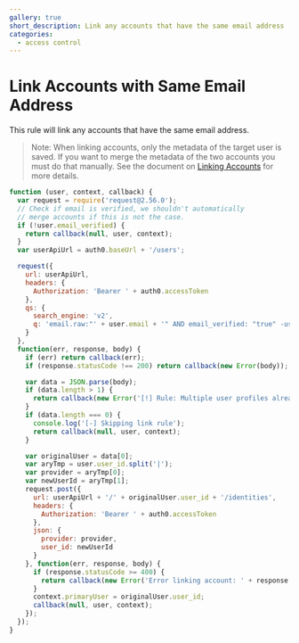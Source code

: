 ```yaml
---
gallery: true
short_description: Link any accounts that have the same email address
categories:
  - access control
---
```


# Link Accounts with Same Email Address
This rule will link any accounts that have the same email address.

> Note: When linking accounts, only the metadata of the target user is saved. If you want to merge the metadata of the two accounts you must do that manually. See the document on [Linking Accounts](https://auth0.com/docs/link-accounts) for more details.

```js
function (user, context, callback) {
  var request = require('request@2.56.0');
  // Check if email is verified, we shouldn't automatically
  // merge accounts if this is not the case.
  if (!user.email_verified) {
    return callback(null, user, context);
  }
  var userApiUrl = auth0.baseUrl + '/users';

  request({
    url: userApiUrl,
    headers: {
      Authorization: 'Bearer ' + auth0.accessToken
    },
    qs: {
      search_engine: 'v2',
      q: 'email.raw:"' + user.email + '" AND email_verified: "true" -user_id:"' + user.user_id + '"',
    }
  },
  function(err, response, body) {
    if (err) return callback(err);
    if (response.statusCode !== 200) return callback(new Error(body));

    var data = JSON.parse(body);
    if (data.length > 1) {
      return callback(new Error('[!] Rule: Multiple user profiles already exist - cannot select base profile to link with'));
    }
    if (data.length === 0) {
      console.log('[-] Skipping link rule');
      return callback(null, user, context);
    }

    var originalUser = data[0];
    var aryTmp = user.user_id.split('|');
    var provider = aryTmp[0];
    var newUserId = aryTmp[1];
    request.post({
      url: userApiUrl + '/' + originalUser.user_id + '/identities',
      headers: {
        Authorization: 'Bearer ' + auth0.accessToken
      },
      json: {
        provider: provider,
        user_id: newUserId
      }
    }, function(err, response, body) {
      if (response.statusCode >= 400) {
        return callback(new Error('Error linking account: ' + response.statusMessage));
      }
      context.primaryUser = originalUser.user_id;
      callback(null, user, context);
    });
  });
}
```

